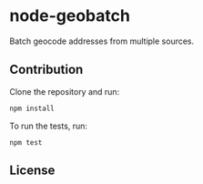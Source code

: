 # node-geobatch

Batch geocode addresses from multiple sources.

## Contribution

Clone the repository and run:

```sh
npm install
```

To run the tests, run:

```
npm test
```

## License
